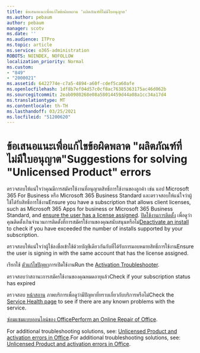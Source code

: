 ```yaml
---
title: ข้อเสนอแนะเพื่อแก้ไขข้อผิดพลาด 'ผลิตภัณฑ์ที่ไม่มีใบอนุญาต'
ms.author: pebaum
author: pebaum
manager: scotv
ms.date: ''
ms.audience: ITPro
ms.topic: article
ms.service: o365-administration
ROBOTS: NOINDEX, NOFOLLOW
localization_priority: Normal
ms.custom:
- "849"
- "2000021"
ms.assetid: 6422774e-c7a5-4894-a60f-cdef5ca60afe
ms.openlocfilehash: 1df8b7ef04d57c0cf8ac76385363175ac46d062b
ms.sourcegitcommit: 2eab0980268e08a58014459d44a08a1cc34a17d4
ms.translationtype: MT
ms.contentlocale: th-TH
ms.lasthandoff: 03/25/2021
ms.locfileid: "51200620"
---
```

# <a name="suggestions-for-solving-unlicensed-product-errors"></a><span data-ttu-id="4f997-102">ข้อเสนอแนะเพื่อแก้ไขข้อผิดพลาด "ผลิตภัณฑ์ที่ไม่มีใบอนุญาต"</span><span class="sxs-lookup"><span data-stu-id="4f997-102">Suggestions for solving "Unlicensed Product" errors</span></span>

<span data-ttu-id="4f997-103">ตรวจสอบให้แน่ใจว่าคุณมีการสมัครใช้งานที่อนุญาตสิทธิ์การใช้งานของลูกค้า เช่น แอป Microsoft 365 For Business หรือ Microsoft 365 Business Standard และตรวจสอบให้แน่ใจว่าผู้ใช้ได้รับสิทธิ์การใช้งาน[](https://docs.microsoft.com/microsoft-365/admin/add-users/add-users)</span><span class="sxs-lookup"><span data-stu-id="4f997-103">Ensure you have a subscription that allows client licenses, such as Microsoft 365 Apps for business or Microsoft 365 Business Standard, and [ensure the user has a license assigned](https://docs.microsoft.com/microsoft-365/admin/add-users/add-users).</span></span> <span data-ttu-id="4f997-104">[ปิดใช้งานการติดตั้ง](https://docs.microsoft.com/microsoft-365/admin/add-users/delete-a-user) เพื่อดูว่าคุณติดตั้งเกินจํานวนการติดตั้งที่การสมัครใช้งานของคุณสนับสนุนหรือไม่</span><span class="sxs-lookup"><span data-stu-id="4f997-104">[Deactivate an install](https://docs.microsoft.com/microsoft-365/admin/add-users/delete-a-user) to check if you have exceeded the number of installs supported by your subscription.</span></span>
  
<span data-ttu-id="4f997-105">ตรวจสอบให้แน่ใจว่าผู้ใช้ลงชื่อเข้าใช้ด้วยบัญชีเดียวกันกับที่ได้รับการมอบหมายสิทธิ์การใช้งาน</span><span class="sxs-lookup"><span data-stu-id="4f997-105">Ensure the user is signing in with the same account that has the license assigned.</span></span>
  
<span data-ttu-id="4f997-106">เรียกใช้ [ตัวแก้ไขปัญหา](https://aka.ms/SARA-OfficeActivation-Alchemy)การเปิดใช้งาน</span><span class="sxs-lookup"><span data-stu-id="4f997-106">Run the [Activation Troubleshooter](https://aka.ms/SARA-OfficeActivation-Alchemy).</span></span>
  
<span data-ttu-id="4f997-107">ตรวจสอบว่าสถานะการสมัครใช้งานของคุณหมดอายุแล้ว</span><span class="sxs-lookup"><span data-stu-id="4f997-107">Check if your subscription status has expired</span></span>
  
<span data-ttu-id="4f997-108">ตรวจสอบ [หน้าสถาน](https://docs.microsoft.com/office365/enterprise/view-service-health) ภาพบริการเพื่อดูว่ามีปัญหาที่ทราบเกี่ยวกับบริการหรือไม่</span><span class="sxs-lookup"><span data-stu-id="4f997-108">Check the [Service Health page](https://docs.microsoft.com/office365/enterprise/view-service-health) to see if there are any known problems with the service.</span></span>
  
<span data-ttu-id="4f997-109">[ซ่อมแซมแบบออนไลน์ของ Office](https://support.office.com/Article/7821d4b6-7c1d-4205-aa0e-a6b40c5bb88b?wt.mc_id=Alchemy_ClientDIA)</span><span class="sxs-lookup"><span data-stu-id="4f997-109">[Perform an Online Repair of Office](https://support.office.com/Article/7821d4b6-7c1d-4205-aa0e-a6b40c5bb88b?wt.mc_id=Alchemy_ClientDIA).</span></span>
  
<span data-ttu-id="4f997-110">For additional troubleshooting solutions, see: [Unlicensed Product and activation errors in Office](https://support.office.com/Article/0d23d3c0-c19c-4b2f-9845-5344fedc4380?wt.mc_id=Alchemy_ClientDIA).</span><span class="sxs-lookup"><span data-stu-id="4f997-110">For additional troubleshooting solutions, see: [Unlicensed Product and activation errors in Office](https://support.office.com/Article/0d23d3c0-c19c-4b2f-9845-5344fedc4380?wt.mc_id=Alchemy_ClientDIA).</span></span>
  